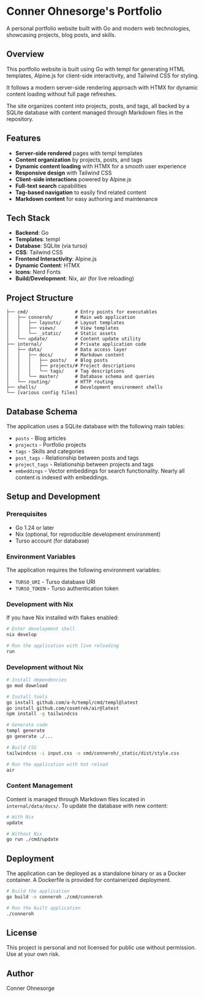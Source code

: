 # Conner Ohnesorge's Portfolio

A personal portfolio website built with Go and modern web technologies, showcasing projects, blog posts, and skills.

## Overview

This portfolio website is built using Go with templ for generating HTML templates, Alpine.js for client-side interactivity, and Tailwind CSS for styling.

It follows a modern server-side rendering approach with HTMX for dynamic content loading without full page refreshes.

The site organizes content into projects, posts, and tags, all backed by a SQLite database with content managed through Markdown files in the repository.

## Features

- **Server-side rendered** pages with templ templates
- **Content organization** by projects, posts, and tags
- **Dynamic content loading** with HTMX for a smooth user experience
- **Responsive design** with Tailwind CSS
- **Client-side interactions** powered by Alpine.js
- **Full-text search** capabilities
- **Tag-based navigation** to easily find related content
- **Markdown content** for easy authoring and maintenance

## Tech Stack

- **Backend**: Go
- **Templates**: templ
- **Database**: SQLite (via turso)
- **CSS**: Tailwind CSS
- **Frontend Interactivity**: Alpine.js
- **Dynamic Content**: HTMX
- **Icons**: Nerd Fonts
- **Build/Development**: Nix, air (for live reloading)

## Project Structure

```
├── cmd/                 # Entry points for executables
│   ├── conneroh/        # Main web application
│   │   ├── layouts/     # Layout templates
│   │   ├── views/       # View templates
│   │   └── _static/     # Static assets
│   └── update/          # Content update utility
├── internal/            # Private application code
│   ├── data/            # Data access layer
│   │   ├── docs/        # Markdown content
│   │   │   ├── posts/   # Blog posts
│   │   │   ├── projects/# Project descriptions
│   │   │   └── tags/    # Tag descriptions
│   │   └── master/      # Database schema and queries
│   └── routing/         # HTTP routing
├── shells/              # Development environment shells
└── [various config files]
```

## Database Schema

The application uses a SQLite database with the following main tables:

- `posts` - Blog articles
- `projects` - Portfolio projects
- `tags` - Skills and categories
- `post_tags` - Relationship between posts and tags
- `project_tags` - Relationship between projects and tags
- `embeddings` - Vector embeddings for search functionality. Nearly all content is indexed with embeddings.

## Setup and Development

### Prerequisites

- Go 1.24 or later
- Nix (optional, for reproducible development environment)
- Turso account (for database)

### Environment Variables

The application requires the following environment variables:

- `TURSO_URI` - Turso database URI
- `TURSO_TOKEN` - Turso authentication token

### Development with Nix

If you have Nix installed with flakes enabled:

```bash
# Enter development shell
nix develop

# Run the application with live reloading
run
```

### Development without Nix

```bash
# Install dependencies
go mod download

# Install tools
go install github.com/a-h/templ/cmd/templ@latest
go install github.com/cosmtrek/air@latest
npm install -g tailwindcss

# Generate code
templ generate
go generate ./...

# Build CSS
tailwindcss -i input.css -o cmd/conneroh/_static/dist/style.css

# Run the application with hot reload
air
```

### Content Management

Content is managed through Markdown files located in `internal/data/docs/`. To update the database with new content:

```bash
# With Nix
update

# Without Nix
go run ./cmd/update
```

## Deployment

The application can be deployed as a standalone binary or as a Docker container. A Dockerfile is provided for containerized deployment.

```bash
# Build the application
go build -o conneroh ./cmd/conneroh

# Run the built application
./conneroh
```

## License

This project is personal and not licensed for public use without permission. Use at your own risk.

## Author

Conner Ohnesorge
